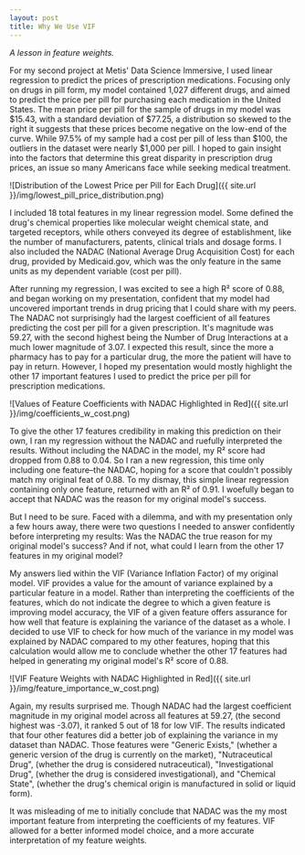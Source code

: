 ```yaml
---
layout: post
title: Why We Use VIF
---
```


*A lesson in feature weights.*

For my second project at Metis' Data Science Immersive, I used linear regression to predict the prices of prescription medications. Focusing only on drugs in pill form, my model contained 1,027 different drugs, and aimed to predict the price per pill for purchasing each medication in the United States. The mean price per pill for the sample of drugs in my model was $15.43, with a standard deviation of $77.25, a distribution so skewed to the right it suggests that these prices become negative on the low-end of the curve. While 97.5% of my sample had a cost per pill of less than $100, the outliers in the dataset were nearly $1,000 per pill. I hoped to gain insight into the factors that determine this great disparity in prescription drug prices, an issue so many Americans face while seeking medical treatment.

![Distribution of the Lowest Price per Pill for Each Drug]({{ site.url }}/img/lowest_pill_price_distribution.png)

I included 18 total features in my linear regression model. Some defined the drug's chemical properties like molecular weight chemical state, and targeted receptors, while others conveyed its degree of establishment, like the number of manufacturers, patents, clinical trials and dosage forms. I also included the NADAC (National Average Drug Acquisition Cost) for each drug, provided by Medicaid.gov, which was the only feature in the same units as my dependent variable (cost per pill).

After running my regression, I was excited to see a high R² score of 0.88, and began working on my presentation, confident that my model had uncovered important trends in drug pricing that I could share with my peers. The NADAC not surprisingly had the largest coefficient of all features predicting the cost per pill for a given prescription. It's magnitude was 59.27, with the second highest being the Number of Drug Interactions at a much lower magnitude of 3.07. I expected this result, since the more a pharmacy has to pay for a particular drug, the more the patient will have to pay in return. However, I hoped my presentation would mostly highlight the other 17 important features I used to predict the price per pill for prescription medications.

![Values of Feature Coefficients with NADAC Highlighted in Red]({{ site.url }}/img/coefficients_w_cost.png)

To give the other 17 features credibility in making this prediction on their own, I ran my regression without the NADAC and ruefully interpreted the results. Without including the NADAC in the model, my R² score had dropped from 0.88 to 0.04. So I ran a new regression, this time only including one feature–the NADAC, hoping for a score that couldn't possibly match my original feat of 0.88. To my dismay, this simple linear regression containing only one feature, returned with an R² of 0.91. I woefully began to accept that NADAC was the reason for my original model's success.

But I need to be sure. Faced with a dilemma, and with my presentation only a few hours away, there were two questions I needed to answer confidently before interpreting my results: Was the NADAC the true reason for my original model's success? And if not, what could I learn from the other 17 features in my original model?

My answers lied within the VIF (Variance Inflation Factor) of my original model. VIF provides a value for the amount of variance explained by a particular feature in a model. Rather than interpreting the coefficients of the features, which do not indicate the degree to which a given feature is improving model accuracy, the VIF of a given feature offers assurance for how well that feature is explaining the variance of the dataset as a whole. I decided to use VIF to check for how much of the variance in my model was explained by NADAC compared to my other features, hoping that this calculation would allow me to conclude whether the other 17 features had helped in generating my original model's R² score of 0.88.

![VIF Feature Weights with NADAC Highlighted in Red]({{ site.url }}/img/feature_importance_w_cost.png)

Again, my results surprised me. Though NADAC had the largest coefficient magnitude in my original model across all features at 59.27, (the second highest was -3.07), it ranked 5 out of 18 for low VIF. The results indicated that four other features did a better job of explaining the variance in my dataset than NADAC. Those features were "Generic Exists," (whether a generic version of the drug is currently on the market), "Nutraceutical Drug", (whether the drug is considered nutraceutical), "Investigational Drug", (whether the drug is considered investigational), and "Chemical State", (whether the drug's chemical origin is manufactured in solid or liquid form).

It was misleading of me to initially conclude that NADAC was the my most important feature from interpreting the coefficients of my features. VIF allowed for a better informed model choice, and a more accurate interpretation of my feature weights.
